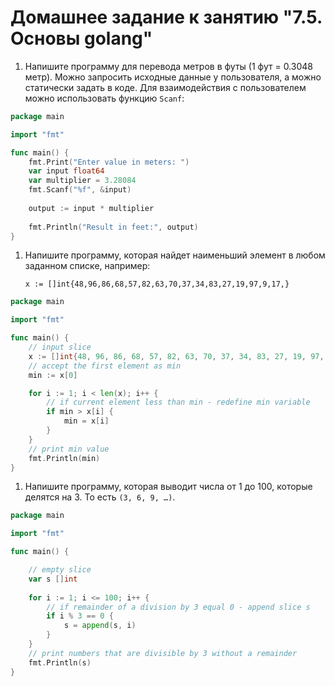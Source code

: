# Домашнее задание к занятию "7.5. Основы golang"

1. Напишите программу для перевода метров в футы (1 фут = 0.3048 метр). Можно запросить исходные данные 
у пользователя, а можно статически задать в коде.
    Для взаимодействия с пользователем можно использовать функцию `Scanf`:

```go
package main

import "fmt"

func main() {
    fmt.Print("Enter value in meters: ")
    var input float64
    var multiplier = 3.28084
    fmt.Scanf("%f", &input)
    
    output := input * multiplier
    
    fmt.Println("Result in feet:", output)
}
```
 
1. Напишите программу, которая найдет наименьший элемент в любом заданном списке, например:
    ```
    x := []int{48,96,86,68,57,82,63,70,37,34,83,27,19,97,9,17,}
    ```
```go
package main

import "fmt"

func main() {
	// input slice
	x := []int{48, 96, 86, 68, 57, 82, 63, 70, 37, 34, 83, 27, 19, 97, 9, 17}
	// accept the first element as min
	min := x[0]

	for i := 1; i < len(x); i++ {
		// if current element less than min - redefine min variable
		if min > x[i] {
			min = x[i]
		}
	}
	// print min value
	fmt.Println(min)
}
```

1. Напишите программу, которая выводит числа от 1 до 100, которые делятся на 3. То есть `(3, 6, 9, …)`.

```go
package main

import "fmt"

func main() {

	// empty slice
	var s []int
	
	for i := 1; i <= 100; i++ {
		// if remainder of a division by 3 equal 0 - append slice s
		if i % 3 == 0 {
			s = append(s, i)
		}		
	}
	// print numbers that are divisible by 3 without a remainder
	fmt.Println(s)
}
```